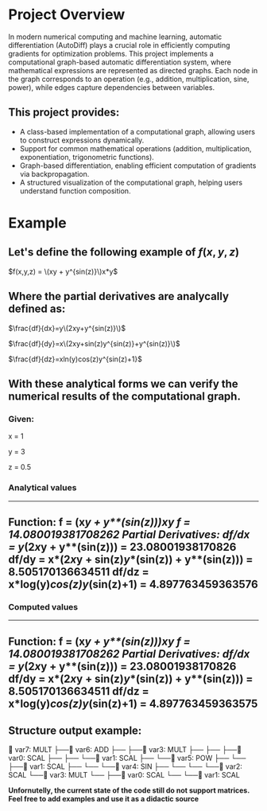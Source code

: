# **Project Overview**

In modern numerical computing and machine learning, automatic differentiation (AutoDiff) plays a crucial role in efficiently computing gradients for optimization problems. This project implements a computational graph-based automatic differentiation system, where mathematical expressions are represented as directed graphs. Each node in the graph corresponds to an operation (e.g., addition, multiplication, sine, power), while edges capture dependencies between variables.

## This project provides:

- A class-based implementation of a computational graph, allowing users to construct expressions dynamically.
- Support for common mathematical operations (addition, multiplication, exponentiation, trigonometric functions).
- Graph-based differentiation, enabling efficient computation of gradients via backpropagation.
- A structured visualization of the computational graph, helping users understand function composition.


# **Example**

## Let's define the following example of $f(x,y,z)$

$f(x,y,z) = \(xy + y^{sin(z)}\)x*y$

## Where the partial derivatives are analycally defined as:

$\frac{df}{dx}=y\(2xy+y^{sin(z)}\)$

$\frac{df}{dy}=x\(2xy+sin(z)y^{sin(z)}+y^{sin(z)}\)$

$\frac{df}{dz}=xln(y)cos(z)y^{sin(z)+1}$

## With these analytical forms we can verify the numerical results of the computational graph.

### Given:
  x = 1
  
  y = 3
  
  z = 0.5
  
### Analytical values
----------------------------------------
Function: f = (x*y + y**(sin(z)))*x*y
          f = 14.080019381708262
Partial Derivatives:
  df/dx = y*(2*x*y + y**(sin(z)))
        = 23.08001938170826
  df/dy = x*(2*x*y + sin(z)*y**(sin(z)) + y**(sin(z)))
        = 8.505170136634511
  df/dz = x*log(y)*cos(z)*y**(sin(z)+1)
        = 4.897763459363576
----------------------------------------

### Computed values
----------------------------------------
Function: f = (x*y + y**(sin(z)))*x*y
          f = 14.080019381708262
Partial Derivatives:
  df/dx = y*(2*x*y + y**(sin(z)))
        = 23.08001938170826
  df/dy = x*(2*x*y + sin(z)*y**(sin(z)) + y**(sin(z)))
        = 8.505170136634511
  df/dz = x*log(y)*cos(z)*y**(sin(z)+1)
        = 4.897763459363575
----------------------------------------

## Structure output example: 

🔗 var7: MULT
   ├──🔗 var6: ADD
   ├──   ├──🔗 var3: MULT
   ├──   ├──   ├──🔗 var0: SCAL
   ├──   ├──   └──🔗 var1: SCAL
   ├──   └──🔗 var5: POW
   ├──   └──   ├──🔗 var1: SCAL
   ├──   └──   └──🔗 var4: SIN
   ├──   └──   └──   └──🔗 var2: SCAL
   └──🔗 var3: MULT
   └──   ├──🔗 var0: SCAL
   └──   └──🔗 var1: SCAL

 **Unfornutelly, the current state of the code still do not support matrices.**
 **Feel free to add examples and use it as a didactic source**
